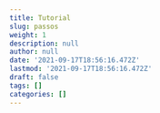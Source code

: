 ```yaml
---
title: Tutorial
slug: passos
weight: 1
description: null
author: null
date: '2021-09-17T18:56:16.472Z'
lastmod: '2021-09-17T18:56:16.472Z'
draft: false
tags: []
categories: []
---
```


